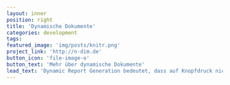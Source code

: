 ```yaml
---
layout: inner
position: right
title: 'Dynamische Dokumente'
categories: development
tags:
featured_image: 'img/posts/knitr.png'
project_link: 'http://n-dim.de'
button_icon: 'file-image-o'
button_text: 'Mehr über dynamische Dokumente'
lead_text: 'Dynamic Report Generation bedeutet, dass auf Knopfdruck nicht nur Grafiken oder Tabellen erstellt werden, sonden diese zusammen mit Abbildungsbeschriftungen, Fließtext und allem drum und dran zu einem kompletten Dokument zusammen gefügt werden. Lassen Sie pdf- oder Word-Dokumente automatisch generieren.'
---
```

